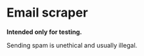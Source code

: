 Email scraper
=============


**Intended only for testing.**

Sending spam is unethical and usually illegal.
